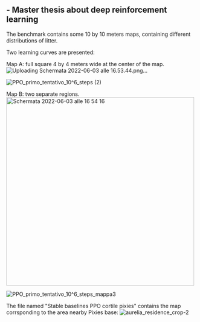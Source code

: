 ## - Master thesis about deep reinforcement learning

The benchmark contains some 10 by 10 meters maps, containing different distributions of litter.

Two learning curves are presented:

Map A: full square 4 by 4 meters wide at the center of the map.
![Uploading Schermata 2022-06-03 alle 16.53.44.png…]()

![PPO_primo_tentativo_10^6_steps (2)](https://user-images.githubusercontent.com/100837287/173916654-da888148-d4dc-468c-ba77-88161e3f5d89.png)

Map B: two separate regions.
<img width="497" alt="Schermata 2022-06-03 alle 16 54 16" src="https://user-images.githubusercontent.com/100837287/173916946-a2e1988f-11bb-4f1f-a4b6-d8baad1b9250.png">

![PPO_primo_tentativo_10^6_steps_mappa3](https://user-images.githubusercontent.com/100837287/173916675-f5ad441b-1252-4eb1-8e8b-ef9d38507c8f.png)

The file named "Stable baselines PPO cortile pixies" contains the map corrsponding to the area nearby Pixies base:
![aurelia_residence_crop-2](https://user-images.githubusercontent.com/100837287/173916076-2c4f9489-44a3-44a7-86d0-5ac1990008ec.png)

